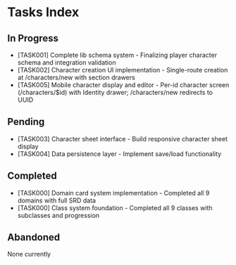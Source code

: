 # Tasks Index

## In Progress

- [TASK001] Complete lib schema system - Finalizing player character schema and integration validation
- [TASK002] Character creation UI implementation - Single-route creation at /characters/new with section drawers
- [TASK005] Mobile character display and editor - Per-id character screen (/characters/$id) with Identity drawer; /characters/new redirects to UUID

## Pending

- [TASK003] Character sheet interface - Build responsive character sheet display
- [TASK004] Data persistence layer - Implement save/load functionality

## Completed

- [TASK000] Domain card system implementation - Completed all 9 domains with full SRD data
- [TASK000] Class system foundation - Completed all 9 classes with subclasses and progression

## Abandoned

None currently
